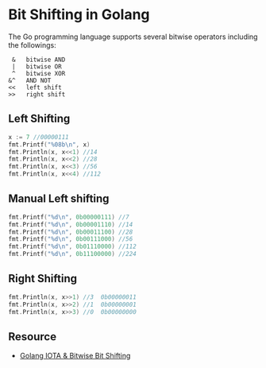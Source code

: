 # Bit Shifting in Golang
The Go programming language supports several bitwise operators including the followings:

```
 &   bitwise AND
 |   bitwise OR
 ^   bitwise XOR
&^   AND NOT
<<   left shift
>>   right shift
```


## Left Shifting

```go
x := 7 //00000111
fmt.Printf("%08b\n", x)
fmt.Println(x, x<<1) //14
fmt.Println(x, x<<2) //28
fmt.Println(x, x<<3) //56
fmt.Println(x, x<<4) //112
  ```
  
  ## Manual Left shifting
  ```go
fmt.Printf("%d\n", 0b00000111) //7
fmt.Printf("%d\n", 0b00001110) //14
fmt.Printf("%d\n", 0b00011100) //28
fmt.Printf("%d\n", 0b00111000) //56
fmt.Printf("%d\n", 0b01110000) //112
fmt.Printf("%d\n", 0b11100000) //224
  ```
  
## Right Shifting

```go
fmt.Println(x, x>>1) //3  0b00000011
fmt.Println(x, x>>2) //1  0b00000001
fmt.Println(x, x>>3) //0  0b00000000
 ```

## Resource
* [Golang IOTA & Bitwise Bit Shifting](https://www.youtube.com/watch?v=FHEyulwEEdE)
